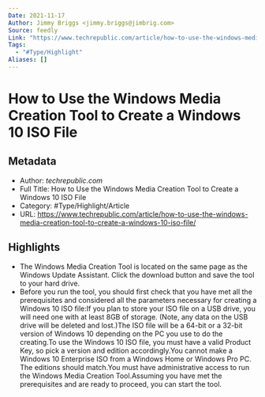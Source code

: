 ```yaml
---
Date: 2021-11-17
Author: Jimmy Briggs <jimmy.briggs@jimbrig.com>
Source: feedly
Link: "https://www.techrepublic.com/article/how-to-use-the-windows-media-creation-tool-to-create-a-windows-10-iso-file/"
Tags:
  - "#Type/Highlight"
Aliases: []
---
```


# How to Use the Windows Media Creation Tool to Create a Windows 10 ISO File

## Metadata

* Author: *techrepublic.com*
* Full Title: How to Use the Windows Media Creation Tool to Create a Windows 10 ISO File
* Category: #Type/Highlight/Article
* URL: https://www.techrepublic.com/article/how-to-use-the-windows-media-creation-tool-to-create-a-windows-10-iso-file/

## Highlights

* The Windows Media Creation Tool is located on the same page as the Windows Update Assistant. Click the download button and save the tool to your hard drive.
* Before you run the tool, you should first check that you have met all the prerequisites and considered all the parameters necessary for creating a Windows 10 ISO file:If you plan to store your ISO file on a USB drive, you will need one with at least 8GB of storage. (Note, any data on the USB drive will be deleted and lost.)The ISO file will be a 64-bit or a 32-bit version of Windows 10 depending on the PC you use to do the creating.To use the Windows 10 ISO file, you must have a valid Product Key, so pick a version and edition accordingly.You cannot make a Windows 10 Enterprise ISO from a Windows Home or Windows Pro PC. The editions should match.You must have administrative access to run the Windows Media Creation Tool.Assuming you have met the prerequisites and are ready to proceed, you can start the tool.
